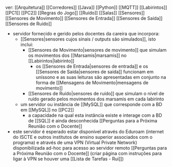 ver: 
	[[Arquitetura]]
	[[Corredores]]
	[[Java]]
	[[Python]]
	[[MQTT]]
	[[Labirintos]]
	[[PC1]]
	[[PC2]]
	[[Regras do Jogo]]
	[[Ruído]]
	[[Salas]]
	[[Sensores]]
	[[Sensores de Movimento]]
	[[Sensores de Entrada]]
	[[Sensores de Saída]]
	[[Sensores de Ruído]]

- servidor fornecido e gerido pelos docentes da careira que incorpora:
	- [[Sensores|sensores cujos sinais / outputs são simulados]], isto inclui:
		- [[Sensores de Movimento|sensores de movimento]] que simulam os movimentos dos [[Marsamis|marsamis]] no [[Labirintos|labirinto]]
			- os [[Sensores de Entrada|sensores de entrada]] e os [[Sensores de Saída|sensores de saída]] funcionam em uníssono e as suas leituras são apresentadas em conjunto na forma de [[Mensagens de Movimento|mensagens de movimento]]
		- [[Sensores de Ruído|sensores de ruído]] que simulam o nível de ruído gerado pelos movimentos dos marsamis em cada labirinto
	- um servidor ou instância de [[MySQL]] que corresponde com a BD em [[MySQL]] no [[PC2]]
		- a capacidade na qual esta instância existe e interage com a BD de [[SQL]] é ainda desconhecida [[Perguntas para a Próxima Reunião com o Docente]]
- este servidor é esperado estar disponível através do Eduroam (internet do ISCTE e outros institutos de ensino superior associados com o programa) e através de uma VPN (Virtual Private Network) disponibilizada ad-hoc para acesso ao servidor remoto [[Perguntas para a Próxima Reunião com o Docente]] (criar página com instruções para ligar à VPN se houver uma [[Lista de Tarefas - Rui]])
